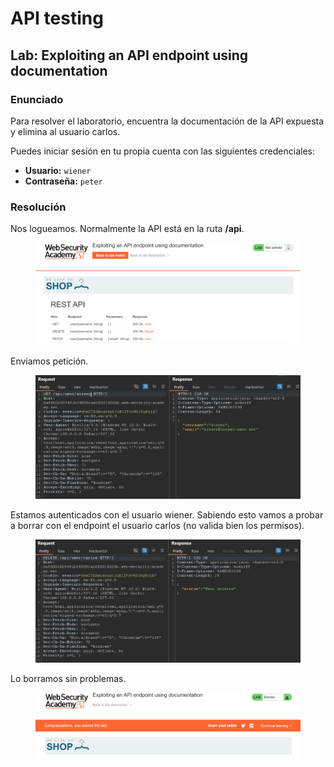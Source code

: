 # API testing

## Lab: Exploiting an API endpoint using documentation

### Enunciado

Para resolver el laboratorio, encuentra la documentación de la API expuesta y elimina al usuario carlos.

Puedes iniciar sesión en tu propia cuenta con las siguientes credenciales:

* **Usuario:** `wiener`
* **Contraseña:** `peter`

### Resolución

Nos logueamos. Normalmente la API está en la ruta **/api**.

<figure><img src="../../.gitbook/assets/image (3).png" alt=""><figcaption></figcaption></figure>

Enviamos petición.

<figure><img src="../../.gitbook/assets/image (4).png" alt=""><figcaption></figcaption></figure>

Estamos autenticados con el usuario wiener. Sabiendo esto vamos a probar a borrar con el endpoint el usuario carlos (no valida bien los permisos).

<figure><img src="../../.gitbook/assets/image (5).png" alt=""><figcaption></figcaption></figure>

Lo borramos sin problemas.

<figure><img src="../../.gitbook/assets/image (6).png" alt=""><figcaption></figcaption></figure>
